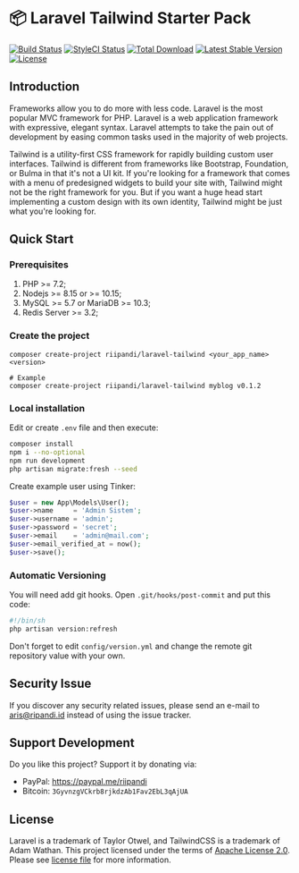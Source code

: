 # 📦 Laravel Tailwind Starter Pack

[![Build Status](https://travis-ci.org/riipandi/laravel-tailwind.svg?branch=master)](https://travis-ci.org/riipandi/laravel-tailwind)
[![StyleCI Status](https://github.styleci.io/repos/174728418/shield?branch=master)](https://github.styleci.io/repos/174728418)
[![Total Download](https://poser.pugx.org/riipandi/laravel-tailwind/d/total.svg?format=flat-square)](https://packagist.org/packages/riipandi/laravel-tailwind)
[![Latest Stable Version](https://poser.pugx.org/riipandi/laravel-tailwind/v/stable.svg?format=flat-square)](https://packagist.org/packages/riipandi/laravel-tailwind)
[![License](https://img.shields.io/badge/license-Apache%202-blue.svg?style=flat-square)](https://choosealicense.com/licenses/apache-2.0/)

## Introduction

Frameworks allow you to do more with less code. Laravel is the most popular MVC framework for PHP. 
Laravel is a web application framework with expressive, elegant syntax. Laravel attempts to take the 
pain out of development by easing common tasks used in the majority of web projects.

Tailwind is a utility-first CSS framework for rapidly building custom user interfaces. Tailwind is 
different from frameworks like Bootstrap, Foundation, or Bulma in that it's not a UI kit. If you're 
looking for a framework that comes with a menu of predesigned widgets to build your site with, 
Tailwind might not be the right framework for you. But if you want a huge head start implementing a 
custom design with its own identity, Tailwind might be just what you're looking for.

## Quick Start

### Prerequisites

1. PHP >= 7.2;
2. Nodejs >= 8.15 or >= 10.15;
3. MySQL >= 5.7 or MariaDB >= 10.3;
4. Redis Server >= 3.2;

### Create the project

```
composer create-project riipandi/laravel-tailwind <your_app_name> <version>

# Example
composer create-project riipandi/laravel-tailwind myblog v0.1.2
```

### Local installation

Edit or create `.env` file and then execute:

```bash
composer install
npm i --no-optional
npm run development
php artisan migrate:fresh --seed
```

Create example user using Tinker:

```php
$user = new App\Models\User();
$user->name     = 'Admin Sistem';
$user->username = 'admin';
$user->password = 'secret';
$user->email    = 'admin@mail.com';
$user->email_verified_at = now();
$user->save();
```

### Automatic Versioning

You will need add git hooks. Open `.git/hooks/post-commit` and put this code:

```bash
#!/bin/sh
php artisan version:refresh
```

Don't forget to edit `config/version.yml` and change the remote git repository value with your own.

## Security Issue

If you discover any security related issues, please send an e-mail to
[aris@ripandi.id](mailto:aris@ripandi.id) instead of using the issue tracker.

## Support Development

Do you like this project? Support it by donating via:

* PayPal: <https://paypal.me/riipandi>
* Bitcoin: `3GyvnzgVCkrb8rjkdzAb1Fav2EbL3qAjUA`

## License

Laravel is a trademark of Taylor Otwel, and TailwindCSS is a trademark of Adam Wathan. 
This project licensed under the terms of [Apache License 2.0](https://choosealicense.com/licenses/apache-2.0/).
Please see [license file](./license.txt) for more information.
